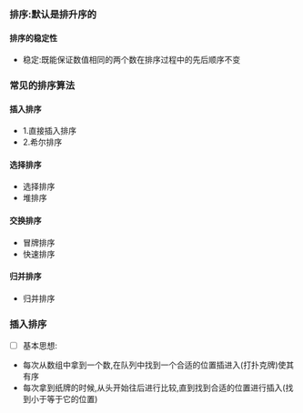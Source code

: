 ### 排序:默认是排升序的
#### 排序的稳定性
- 稳定:既能保证数值相同的两个数在排序过程中的先后顺序不变

### 常见的排序算法

#### 插入排序
- 1.直接插入排序
- 2.希尔排序

#### 选择排序
- 选择排序
- 堆排序

#### 交换排序
- 冒牌排序
- 快速排序

#### 归并排序
- 归并排序

### 插入排序
- [ ] 基本思想:
- 每次从数组中拿到一个数,在队列中找到一个合适的位置插进入(打扑克牌)使其有序
- 每次拿到纸牌的时候,从头开始往后进行比较,直到找到合适的位置进行插入(找到小于等于它的位置)


